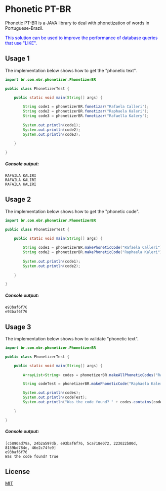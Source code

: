 # Phonetic PT-BR

Phonetic PT-BR is a JAVA library to deal with phonetization of words in Portuguese-Brazil.

<span style="color: blue">This solution can be used to improve the performance of database queries that use "LIKE".</span>

## Usage 1
The implementation below shows how to get the "phonetic text".

```java
import br.com.ebr.phonetizer.PhonetizerBR

public class PhonetizerTest {

	public static void main(String[] args) {
	
		String code1 = phonetizerBR.fonetizar("Rafaela Calleri");
		String code2 = phonetizerBR.fonetizar("Raphaela Kaleri");
		String code3 = phonetizerBR.fonetizar("Rafaella Kalery");
		
		System.out.println(code1);
		System.out.println(code2);
		System.out.println(code3);
		
	}

}
```
##### Console output:

```shell
RAFAILA KALIRI
RAFAILA KALIRI
RAFAILA KALIRI
```

## Usage 2
The implementation below shows how to get the "phonetic code".

```java
import br.com.ebr.phonetizer.PhonetizerBR

public class PhonetizerTest {

	public static void main(String[] args) {
	
		String code1 = phonetizerBR.makePhoneticCode("Rafaela Calleri");
		String code2 = phonetizerBR.makePhoneticCode("Raphaela Kaleri");
		
		System.out.println(code1);
		System.out.println(code2);
		
	}

}
```
##### Console output:

```shell
e93baf6f76
e93baf6f76
```

## Usage 3
The implementation below shows how to validate "phonetic text".

```java
import br.com.ebr.phonetizer.PhonetizerBR

public class PhonetizerTest {

	public static void main(String[] args) {
	
		ArrayList<String> codes = phonetizerBR.makeAllPhoneticCodes("Rafaela Calleri França");

		String codeTest = phonetizerBR.makePhoneticCode("Raphaela Kaleri");

		System.out.println(codes);
		System.out.println(codeTest);
		System.out.println("Was the code found? " + codes.contains(codeTest));
		
	}

}
```
##### Console output:

```shell
[c5890ad79a, 24b2a597db, e93baf6f76, 5ca718e072, 223022b80d, 8159bd784e, 46e2c74fe9]
e93baf6f76
Was the code found? true
```

## License
[MIT](https://choosealicense.com/licenses/mit/)
